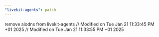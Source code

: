 ```yaml
---
"livekit-agents": patch
---
```


remove aiodns from livekit-agents
// Modified on Tue Jan 21 11:33:45 PM +01 2025
// Modified on Tue Jan 21 11:33:55 PM +01 2025
